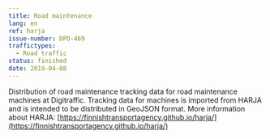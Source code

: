 ```yaml
---
title: Road maintenance
lang: en
ref: harja
issue-number: DPO-469
traffictypes:
  - Road traffic
status: finished
date: 2019-04-08
---
```


Distribution of road maintenance tracking data for road maintenance machines at Digitraffic. Tracking data for machines is imported from HARJA and is intended to be distributed in GeoJSON format.
More information about HARJA: [https://finnishtransportagency.github.io/harja/](https://finnishtransportagency.github.io/harja/)